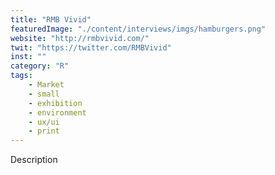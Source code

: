 ```yaml
---
title: "RMB Vivid"
featuredImage: "./content/interviews/imgs/hamburgers.png"
website: "http://rmbvivid.com/"
twit: "https://twitter.com/RMBVivid"
inst: ""
category: "R"
tags:
    - Market
    - small
    - exhibition
    - environment
    - ux/ui
    - print
---
```


Description
